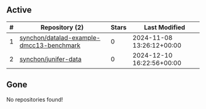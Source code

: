 ## Active
| # | Repository (2) | Stars | Last Modified |
| --- | --- | --- | --- |
| 1 | [synchon/datalad-example-dmcc13-benchmark](https://gin.g-node.org/synchon/datalad-example-dmcc13-benchmark) | 0 | 2024-11-08 13:26:12+00:00 |
| 2 | [synchon/junifer-data](https://gin.g-node.org/synchon/junifer-data) | 0 | 2024-12-10 16:22:56+00:00 |

## Gone
No repositories found!
